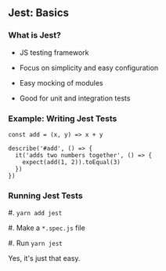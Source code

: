 ## Jest: Basics

### What is Jest? ###

  * JS testing framework

  * Focus on simplicity and easy configuration

  * Easy mocking of modules

  * Good for unit and integration tests

### Example: Writing Jest Tests ###

~~~ {.javascript}
const add = (x, y) => x + y

describe('#add', () => {
  it('adds two numbers together', () => {
    expect(add(1, 2)).toEqual(3)
  })
})
~~~

### Running Jest Tests

  #. `yarn add jest`

  #. Make a `*.spec.js` file

  #. Run `yarn jest`

Yes, it's just that easy.
